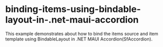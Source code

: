 # binding-items-using-bindable-layout-in-.net-maui-accordion
This example demonstrates about how to bind the items source and item template using BindableLayout in .NET MAUI Accordion(SfAccordion).
